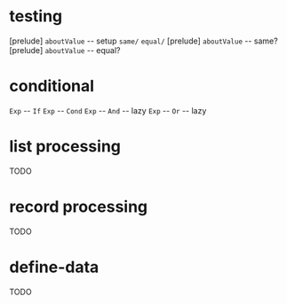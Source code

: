 # testing

[prelude] `aboutValue` -- setup
`same/`
`equal/`
[prelude] `aboutValue` -- same?
[prelude] `aboutValue` -- equal?

# conditional

`Exp` -- `If`
`Exp` -- `Cond`
`Exp` -- `And` -- lazy
`Exp` -- `Or` -- lazy

# list processing

TODO

# record processing

TODO

# define-data

TODO
